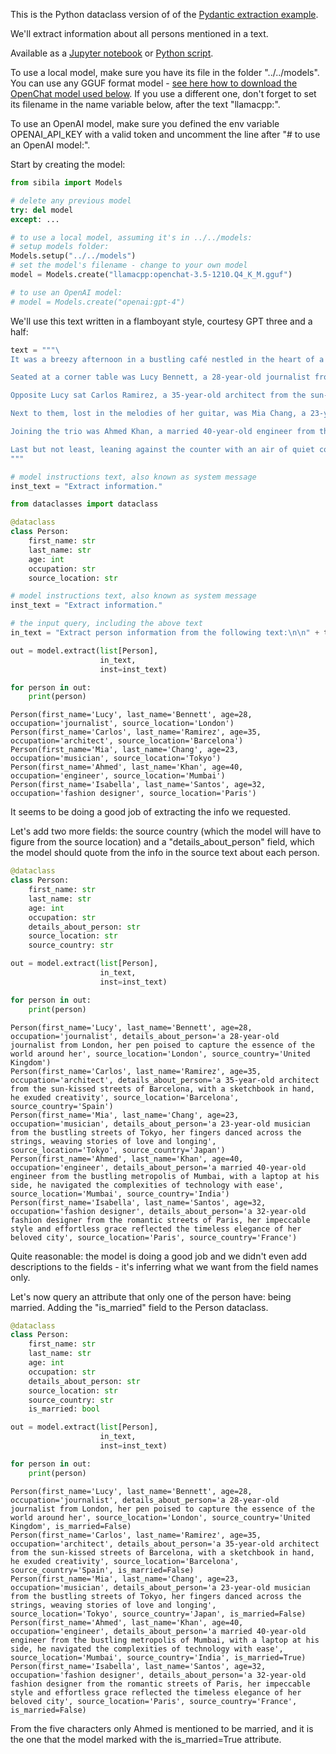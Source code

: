 This is the Python dataclass version of of the [Pydantic extraction example](readme.md). 

We'll extract information about all persons mentioned in a text.

Available as a [Jupyter notebook](extract_dataclass.ipynb) or [Python script](extract_dataclass.py).

To use a local model, make sure you have its file in the folder "../../models". You can use any GGUF format model - [see here how to download the OpenChat model used below](https://jndiogo.github.io/sibila/setup-local-models/#default-model-used-in-the-examples-openchat). If you use a different one, don't forget to set its filename in the name variable below, after the text "llamacpp:".

To use an OpenAI model, make sure you defined the env variable OPENAI_API_KEY with a valid token and uncomment the line after "# to use an OpenAI model:".

Start by creating the model:


```python
from sibila import Models

# delete any previous model
try: del model
except: ...

# to use a local model, assuming it's in ../../models:
# setup models folder:
Models.setup("../../models")
# set the model's filename - change to your own model
model = Models.create("llamacpp:openchat-3.5-1210.Q4_K_M.gguf")

# to use an OpenAI model:
# model = Models.create("openai:gpt-4")
```

We'll use this text written in a flamboyant style, courtesy GPT three and a half:


```python
text = """\
It was a breezy afternoon in a bustling café nestled in the heart of a vibrant city. Five strangers found themselves drawn together by the aromatic allure of freshly brewed coffee and the promise of engaging conversation.

Seated at a corner table was Lucy Bennett, a 28-year-old journalist from London, her pen poised to capture the essence of the world around her. Her eyes sparkled with curiosity, mirroring the dynamic energy of her beloved city.

Opposite Lucy sat Carlos Ramirez, a 35-year-old architect from the sun-kissed streets of Barcelona. With a sketchbook in hand, he exuded creativity, his passion for design evident in the thoughtful lines that adorned his face.

Next to them, lost in the melodies of her guitar, was Mia Chang, a 23-year-old musician from the bustling streets of Tokyo. Her fingers danced across the strings, weaving stories of love and longing, echoing the rhythm of her vibrant city.

Joining the trio was Ahmed Khan, a married 40-year-old engineer from the bustling metropolis of Mumbai. With a laptop at his side, he navigated the complexities of technology with ease, his intellect shining through the chaos of urban life.

Last but not least, leaning against the counter with an air of quiet confidence, was Isabella Santos, a 32-year-old fashion designer from the romantic streets of Paris. Her impeccable style and effortless grace reflected the timeless elegance of her beloved city.
"""

# model instructions text, also known as system message
inst_text = "Extract information."
```


```python
from dataclasses import dataclass

@dataclass
class Person:
    first_name: str
    last_name: str
    age: int
    occupation: str
    source_location: str

# model instructions text, also known as system message
inst_text = "Extract information."

# the input query, including the above text
in_text = "Extract person information from the following text:\n\n" + text

out = model.extract(list[Person],
                    in_text,
                    inst=inst_text)

for person in out:
    print(person)
```

    Person(first_name='Lucy', last_name='Bennett', age=28, occupation='journalist', source_location='London')
    Person(first_name='Carlos', last_name='Ramirez', age=35, occupation='architect', source_location='Barcelona')
    Person(first_name='Mia', last_name='Chang', age=23, occupation='musician', source_location='Tokyo')
    Person(first_name='Ahmed', last_name='Khan', age=40, occupation='engineer', source_location='Mumbai')
    Person(first_name='Isabella', last_name='Santos', age=32, occupation='fashion designer', source_location='Paris')


It seems to be doing a good job of extracting the info we requested.

Let's add two more fields: the source country (which the model will have to figure from the source location) and a "details_about_person" field, which the model should quote from the info in the source text about each person.


```python
@dataclass
class Person:
    first_name: str
    last_name: str
    age: int
    occupation: str
    details_about_person: str
    source_location: str
    source_country: str

out = model.extract(list[Person],
                    in_text,
                    inst=inst_text)

for person in out:
    print(person)
```

    Person(first_name='Lucy', last_name='Bennett', age=28, occupation='journalist', details_about_person='a 28-year-old journalist from London, her pen poised to capture the essence of the world around her', source_location='London', source_country='United Kingdom')
    Person(first_name='Carlos', last_name='Ramirez', age=35, occupation='architect', details_about_person='a 35-year-old architect from the sun-kissed streets of Barcelona, with a sketchbook in hand, he exuded creativity', source_location='Barcelona', source_country='Spain')
    Person(first_name='Mia', last_name='Chang', age=23, occupation='musician', details_about_person='a 23-year-old musician from the bustling streets of Tokyo, her fingers danced across the strings, weaving stories of love and longing', source_location='Tokyo', source_country='Japan')
    Person(first_name='Ahmed', last_name='Khan', age=40, occupation='engineer', details_about_person='a married 40-year-old engineer from the bustling metropolis of Mumbai, with a laptop at his side, he navigated the complexities of technology with ease', source_location='Mumbai', source_country='India')
    Person(first_name='Isabella', last_name='Santos', age=32, occupation='fashion designer', details_about_person='a 32-year-old fashion designer from the romantic streets of Paris, her impeccable style and effortless grace reflected the timeless elegance of her beloved city', source_location='Paris', source_country='France')


Quite reasonable: the model is doing a good job and we didn't even add descriptions to the fields - it's inferring what we want from the field names only.

Let's now query an attribute that only one of the person have: being married. Adding the "is_married" field to the Person dataclass.


```python
@dataclass
class Person:
    first_name: str
    last_name: str
    age: int
    occupation: str
    details_about_person: str
    source_location: str
    source_country: str
    is_married: bool

out = model.extract(list[Person],
                    in_text,
                    inst=inst_text)

for person in out:
    print(person)
```

    Person(first_name='Lucy', last_name='Bennett', age=28, occupation='journalist', details_about_person='a 28-year-old journalist from London, her pen poised to capture the essence of the world around her', source_location='London', source_country='United Kingdom', is_married=False)
    Person(first_name='Carlos', last_name='Ramirez', age=35, occupation='architect', details_about_person='a 35-year-old architect from the sun-kissed streets of Barcelona, with a sketchbook in hand, he exuded creativity', source_location='Barcelona', source_country='Spain', is_married=False)
    Person(first_name='Mia', last_name='Chang', age=23, occupation='musician', details_about_person='a 23-year-old musician from the bustling streets of Tokyo, her fingers danced across the strings, weaving stories of love and longing', source_location='Tokyo', source_country='Japan', is_married=False)
    Person(first_name='Ahmed', last_name='Khan', age=40, occupation='engineer', details_about_person='a married 40-year-old engineer from the bustling metropolis of Mumbai, with a laptop at his side, he navigated the complexities of technology with ease', source_location='Mumbai', source_country='India', is_married=True)
    Person(first_name='Isabella', last_name='Santos', age=32, occupation='fashion designer', details_about_person='a 32-year-old fashion designer from the romantic streets of Paris, her impeccable style and effortless grace reflected the timeless elegance of her beloved city', source_location='Paris', source_country='France', is_married=False)


From the five characters only Ahmed is mentioned to be married, and it is the one that the model marked with the is_married=True attribute.

